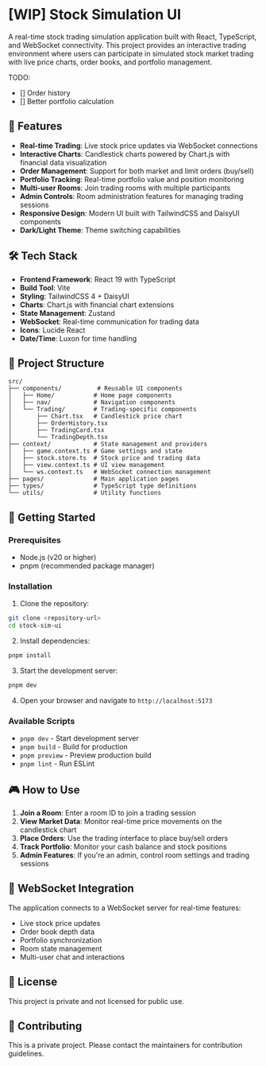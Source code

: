 # [WIP] Stock Simulation UI

A real-time stock trading simulation application built with React, TypeScript, and WebSocket connectivity. This project provides an interactive trading environment where users can participate in simulated stock market trading with live price charts, order books, and portfolio management.

TODO:
- [] Order history
- [] Better portfolio calculation

## 🚀 Features

- **Real-time Trading**: Live stock price updates via WebSocket connections
- **Interactive Charts**: Candlestick charts powered by Chart.js with financial data visualization
- **Order Management**: Support for both market and limit orders (buy/sell)
- **Portfolio Tracking**: Real-time portfolio value and position monitoring
- **Multi-user Rooms**: Join trading rooms with multiple participants
- **Admin Controls**: Room administration features for managing trading sessions
- **Responsive Design**: Modern UI built with TailwindCSS and DaisyUI components
- **Dark/Light Theme**: Theme switching capabilities

## 🛠️ Tech Stack

- **Frontend Framework**: React 19 with TypeScript
- **Build Tool**: Vite
- **Styling**: TailwindCSS 4 + DaisyUI
- **Charts**: Chart.js with financial chart extensions
- **State Management**: Zustand
- **WebSocket**: Real-time communication for trading data
- **Icons**: Lucide React
- **Date/Time**: Luxon for time handling

## 📁 Project Structure

```
src/
├── components/          # Reusable UI components
│   ├── Home/           # Home page components
│   ├── nav/            # Navigation components
│   └── Trading/        # Trading-specific components
│       ├── Chart.tsx   # Candlestick price chart
│       ├── OrderHistory.tsx
│       ├── TradingCard.tsx
│       └── TradingDepth.tsx
├── context/            # State management and providers
│   ├── game.context.ts # Game settings and state
│   ├── stock.store.ts  # Stock price and trading data
│   ├── view.context.ts # UI view management
│   └── ws.context.ts   # WebSocket connection management
├── pages/              # Main application pages
├── types/              # TypeScript type definitions
└── utils/              # Utility functions
```

## 🚦 Getting Started

### Prerequisites

- Node.js (v20 or higher)
- pnpm (recommended package manager)

### Installation

1. Clone the repository:
```bash
git clone <repository-url>
cd stock-sim-ui
```

2. Install dependencies:
```bash
pnpm install
```

3. Start the development server:
```bash
pnpm dev
```

4. Open your browser and navigate to `http://localhost:5173`

### Available Scripts

- `pnpm dev` - Start development server
- `pnpm build` - Build for production
- `pnpm preview` - Preview production build
- `pnpm lint` - Run ESLint

## 🎮 How to Use

1. **Join a Room**: Enter a room ID to join a trading session
2. **View Market Data**: Monitor real-time price movements on the candlestick chart
3. **Place Orders**: Use the trading interface to place buy/sell orders
4. **Track Portfolio**: Monitor your cash balance and stock positions
5. **Admin Features**: If you're an admin, control room settings and trading sessions

## 🔌 WebSocket Integration

The application connects to a WebSocket server for real-time features:

- Live stock price updates
- Order book depth data
- Portfolio synchronization
- Room state management
- Multi-user chat and interactions

## 📝 License

This project is private and not licensed for public use.

## 🤝 Contributing

This is a private project. Please contact the maintainers for contribution guidelines.